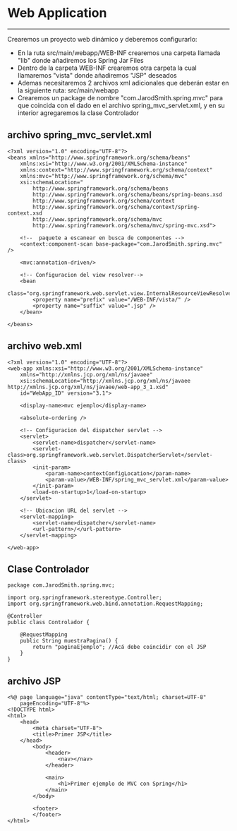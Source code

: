 # Web Application

---

Crearemos un proyecto web dinámico y deberemos configurarlo:

- En la ruta src/main/webapp/WEB-INF crearemos una carpeta llamada "lib" donde añadiremos los Spring Jar Files
- Dentro de la carpeta WEB-INF crearemos otra carpeta la cual llamaremos "vista" donde añadiremos "JSP" deseados
- Ademas necesitaremos 2 archivos xml adicionales que deberán estar en la siguiente ruta: src/main/webapp
- Crearemos un package de nombre "com.JarodSmith.spring.mvc" para que coincida con el dado en el archivo spring_mvc_servlet.xml, y en su interior agregaremos la clase Controlador

## archivo spring_mvc_servlet.xml

    <?xml version="1.0" encoding="UTF-8"?>
    <beans xmlns="http://www.springframework.org/schema/beans"
        xmlns:xsi="http://www.w3.org/2001/XMLSchema-instance" 
        xmlns:context="http://www.springframework.org/schema/context"
        xmlns:mvc="http://www.springframework.org/schema/mvc"
        xsi:schemaLocation="
            http://www.springframework.org/schema/beans
            http://www.springframework.org/schema/beans/spring-beans.xsd
            http://www.springframework.org/schema/context
            http://www.springframework.org/schema/context/spring-context.xsd
            http://www.springframework.org/schema/mvc
            http://www.springframework.org/schema/mvc/spring-mvc.xsd">

        <!--  paquete a escanear en busca de componentes -->
        <context:component-scan base-package="com.JarodSmith.spring.mvc" />

        <mvc:annotation-driven/>

        <!-- Configuracion del view resolver-->
        <bean
            class="org.springframework.web.servlet.view.InternalResourceViewResolver">
            <property name="prefix" value="/WEB-INF/vista/" />
            <property name="suffix" value=".jsp" />
        </bean>

    </beans>

## archivo web.xml

    <?xml version="1.0" encoding="UTF-8"?>
    <web-app xmlns:xsi="http://www.w3.org/2001/XMLSchema-instance"
        xmlns="http://xmlns.jcp.org/xml/ns/javaee"
        xsi:schemaLocation="http://xmlns.jcp.org/xml/ns/javaee http://xmlns.jcp.org/xml/ns/javaee/web-app_3_1.xsd"
        id="WebApp_ID" version="3.1">

        <display-name>mvc ejemplo</display-name>

        <absolute-ordering />

        <!-- Configuracion del dispatcher servlet -->
        <servlet>
            <servlet-name>dispatcher</servlet-name>
            <servlet-class>org.springframework.web.servlet.DispatcherServlet</servlet-class>
            <init-param>
                <param-name>contextConfigLocation</param-name>
                <param-value>/WEB-INF/spring_mvc_servlet.xml</param-value>
            </init-param>
            <load-on-startup>1</load-on-startup>
        </servlet>

        <!-- Ubicacion URL del servlet -->
        <servlet-mapping>
            <servlet-name>dispatcher</servlet-name>
            <url-pattern>/</url-pattern>
        </servlet-mapping>
    
    </web-app>

## Clase Controlador

    package com.JarodSmith.spring.mvc;

    import org.springframework.stereotype.Controller;
    import org.springframework.web.bind.annotation.RequestMapping;

    @Controller
    public class Controlador {

        @RequestMapping
        public String muestraPagina() {
            return "paginaEjemplo"; //Acá debe coincidir con el JSP
        }
    }

## archivo JSP

    <%@ page language="java" contentType="text/html; charset=UTF-8"
        pageEncoding="UTF-8"%>
    <!DOCTYPE html>
    <html>
        <head>
            <meta charset="UTF-8">
            <title>Primer JSP</title>
        </head>
            <body>
                <header>
                    <nav></nav>
                </header>

                <main>
                    <h1>Primer ejemplo de MVC con Spring</h1>
                </main>
            </body>
    
            <footer>
            </footer>
    </html>
